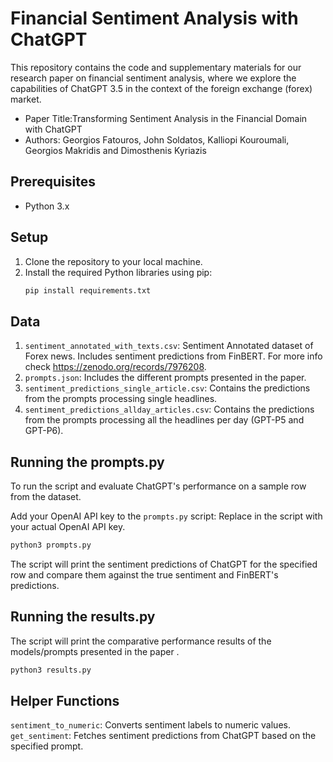 # Financial Sentiment Analysis with ChatGPT
This repository contains the code and supplementary materials for our research paper on financial sentiment analysis, where we explore the capabilities of ChatGPT 3.5 in the context of the foreign exchange (forex) market.

- Paper Title:Transforming Sentiment Analysis in the Financial Domain with ChatGPT
- Authors: Georgios Fatouros, John Soldatos, Kalliopi Kouroumali, Georgios Makridis and Dimosthenis Kyriazis

## Prerequisites

- Python 3.x

## Setup

1. Clone the repository to your local machine.
2. Install the required Python libraries using pip:
   ```bash
   pip install requirements.txt
   ```

## Data

1. `sentiment_annotated_with_texts.csv`: Sentiment Annotated dataset of Forex news. Includes sentiment predictions from FinBERT. For more info check https://zenodo.org/records/7976208.
2. `prompts.json`: Includes the different prompts presented in the paper.
3. `sentiment_predictions_single_article.csv`: Contains the predictions from the prompts processing single headlines.
4. `sentiment_predictions_allday_articles.csv`: Contains the predictions from the prompts processing all the headlines per day (GPT-P5 and GPT-P6).



## Running the prompts.py 

To run the script and evaluate ChatGPT's performance on a sample row from the dataset.

Add your OpenAI API key to the `prompts.py` script:
Replace <ADD YOUR API KEY> in the script with your actual OpenAI API key.


```bash
python3 prompts.py
```

The script will print the sentiment predictions of ChatGPT for the specified row and compare them against the true sentiment and FinBERT's predictions.


## Running the results.py 
The script will print the comparative performance results of the models/prompts presented in the paper .

```bash
python3 results.py
```

## Helper Functions
`sentiment_to_numeric`: Converts sentiment labels to numeric values.
`get_sentiment`: Fetches sentiment predictions from ChatGPT based on the specified prompt.

